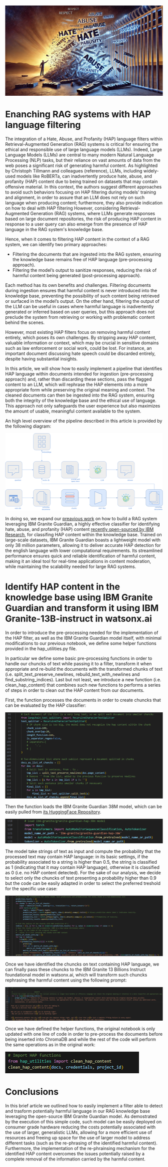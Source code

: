 ![An allegorical filter for HAP content](./images/cover.png)

# Enanching RAG systems with HAP language filtering

The integration of a Hate, Abuse, and Profanity (HAP) language filters within Retrieval-Augmented Generation (RAG) systems is critical for ensuring the ethical and responsible use of large language models (LLMs).
Indeed, Large Language Models (LLMs) are central to many modern Natural Language Processing (NLP) tasks, but their reliance on vast amounts of data from the web poses a significant risk of generating harmful content. As highlighted by Christoph Tillmann and colleagues (reference), LLMs, including widely-used models like RoBERTa, can inadvertently produce hate, abuse, and profanity (HAP) content due to being trained on datasets that may contain offensive material​. In this context, the authors suggest different approaches to avoid such behaviors focusing on HAP filtering during models' training and alignment, in order to assure that an LLM does not rely on such language when producing content; furthermore, they also provide indication on how to deal with HAP filtering 
However, considering Retrieval-Augmented Generation (RAG) systems, where LLMs generate responses based on large document repositories, the risk of producing HAP content in response to a user query can also emerge from the presence of HAP language in the RAG system's knowledge base.

Hence, when it comes to filtering HAP content in the context of a RAG system, we can identify two primary approaches:

- Filtering the documents that are ingested into the RAG system, ensuring the knowledge base remains free of HAP language (pre-processing approach).
- Filtering the model’s output to sanitize responses, reducing the risk of harmful content being generated (post-processing approach).

Each method has its own benefits and challenges. Filtering documents during ingestion ensures that harmful content is never introduced into the knowledge base, preventing the possibility of such content being retrieved or surfaced in the model’s output. On the other hand, filtering the output of the LLM can be useful in cases where harmful language is inadvertently generated or inferred based on user queries, but this approach does not preclude the system from retrieving or working with problematic content behind the scenes.

However, most existing HAP filters focus on removing harmful content entirely, which poses its own challenges. By stripping away HAP content, valuable information or context, which may be crucial in sensitive domains such as law enforcement or social work, could be lost. For instance, an important document discussing hate speech could be discarded entirely, despite having substantial insights.

In this article, we will show how to easily implement a pipeline that identifies HAP language within documents intended for ingestion (pre-processing approach) and, rather than discarding these sections, pass the flagged content to an LLM, which will rephrase the HAP elements into a more appropriate form while preserving the original meaning and context. The cleaned documents can then be ingested into the RAG system, ensuring both the integrity of the knowledge base and the ethical use of language. This approach not only safeguards the user experience but also maximizes the amount of usable, meaningful content available to the system.

An high level overview of the pipeline described in this article is provided by the following diagram:

![Pipeline diagram](./images/diagram.png)

In doing so, we expand our [preavious work](https://github.com/matteorinalduzzi/RAG-with-watsonx) on how to build a RAG system leveraging IBM Granite Guardian, a highly effective classifier for identifying hate, abuse, and profanity (HAP) content [recently open-sourced by IBM Research](https://research.ibm.com/blog/efficient-llm-hap-detector), for classifing HAP content within the knowledge base. Trained on large-scale datasets, IBM Granite Guardian boasts a lightweight model with only 38 million parameters, allowing it to deliver accurate HAP detection for the english language with lower computational requirements. Its streamlined performance ensures quick and reliable identification of harmful content, making it an ideal tool for real-time applications in content moderation, while maintaining the scalability needed for large RAG systems. 

# Identify HAP content in the knowledge base using IBM Granite Guardian and transform it using IBM Granite-13B-instruct in watsonx.ai

In order to introduce the pre-processing needed for the implementation of the HAP filter, as well as the IBM Granite Guardian model itself, with minimal modifications to our previous notebook, we define some helper functions provided in the hap_utilities.py file.

In particular we define some basic pre-processing functions in order to handle our chuncks of text while passing it to a filter, transform it when appropriate and re-build the documents with the transformed chunks of text (i.e. split_text_preserve_newlines, rebuild_text_with_newlines and find_substring_indices). Last but not least, we introduce a new function (i.e. clean_hap_content) that combines such new functions to performs a series of steps in order to clean out the HAP content from our documents.

First, the function processes the documents in order to create chuncks that can be evaluated by the HAP classifier:

![Fig.1 - Split documents in chunks](./images/fig1.png)

Then the function loads the IBM Granite Guardian 38M model, which can be easily pulled from [its HuggingFace Repository](https://huggingface.co/ibm-granite/granite-guardian-hap-38m).

![Fig.2 - Load IBM Granite Guardian](./images/fig2.png)

The model take strings of text as input and compute the probability that the processed text may contain HAP language: in its basic settings, if the probability associated to a string is higher than 0.5, the string is classified as 1 (indicating that it may contain HAP language), otherwise it is classified as 0 (i.e. no HAP content detected). For the sake of our analysis, we decide to select only the chuncks of text presenting a probability higher than 0.9 but the code can be easily adapted in order to select the preferred treshold for the specific use case:

![Fig.3 - Classify HAP content with IBM Granite Guardian](./images/fig3.png)

Once we have identified the chuncks on text containing HAP language, we can finally pass these chuncks to the IBM Granite 13 Billions Instruct foundational model in watsonx.ai, which will transform such chuncks rephrasing the harmful content using the following prompt:

![Fig.4 - Transform the harmful content while maintaining information](./images/fig4.png)

Once we have defined the helper functions, the original notebook is only updated with one line of code in order to pre-process the documents before being inserted into ChromaDB and while the rest of the code will perform the same operations as in the original work:

![Fig.5 - HAP filtering function call](./images/fig5.png)

# Conclusions

In this brief article we outlined how to easily implement a filter able to detect and trasform potentially harmful language in our RAG knowledge base leveraging the open-source IBM Granite Guardian model. As demostrated by the execution of this simple code, such model can be easily deployed on consumer grade hardware reducing the costs potentially associated with the use of larger, generalistic LLMs, allowing for a more efficient use of resources and freeing up space for the use of larger model to address different tasks (such as the re-phrasing of the identified harmful content). Furthermore, the implementation of the re-phrainsing mechanism for the identified HAP content overcomes the issues potentially raised by a complete removal of the information carried by the harmful content.
